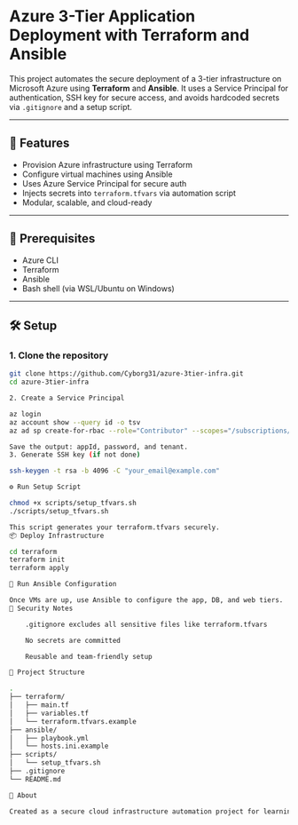# Azure 3-Tier Application Deployment with Terraform and Ansible

This project automates the secure deployment of a 3-tier infrastructure on Microsoft Azure using **Terraform** and **Ansible**. It uses a Service Principal for authentication, SSH key for secure access, and avoids hardcoded secrets via `.gitignore` and a setup script.

---

## 🚀 Features

- Provision Azure infrastructure using Terraform
- Configure virtual machines using Ansible
- Uses Azure Service Principal for secure auth
- Injects secrets into `terraform.tfvars` via automation script
- Modular, scalable, and cloud-ready

---

## 🔧 Prerequisites

- Azure CLI
- Terraform
- Ansible
- Bash shell (via WSL/Ubuntu on Windows)

---

## 🛠️ Setup

### 1. Clone the repository

```bash
git clone https://github.com/Cyborg31/azure-3tier-infra.git
cd azure-3tier-infra

2. Create a Service Principal

az login
az account show --query id -o tsv
az ad sp create-for-rbac --role="Contributor" --scopes="/subscriptions/YOUR_SUBSCRIPTION_ID"

Save the output: appId, password, and tenant.
3. Generate SSH key (if not done)

ssh-keygen -t rsa -b 4096 -C "your_email@example.com"

⚙️ Run Setup Script

chmod +x scripts/setup_tfvars.sh
./scripts/setup_tfvars.sh

This script generates your terraform.tfvars securely.
📦 Deploy Infrastructure

cd terraform
terraform init
terraform apply

🧪 Run Ansible Configuration

Once VMs are up, use Ansible to configure the app, DB, and web tiers.
🔐 Security Notes

    .gitignore excludes all sensitive files like terraform.tfvars

    No secrets are committed

    Reusable and team-friendly setup

📁 Project Structure

.
├── terraform/
│   ├── main.tf
│   ├── variables.tf
│   └── terraform.tfvars.example
├── ansible/
│   ├── playbook.yml
│   └── hosts.ini.example
├── scripts/
│   └── setup_tfvars.sh
├── .gitignore
└── README.md

📢 About

Created as a secure cloud infrastructure automation project for learning.